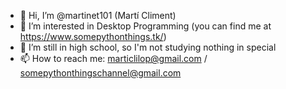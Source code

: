 - 👋 Hi, I’m @martinet101 (Martí Climent)
- 👀 I’m interested in Desktop Programming (you can find me at https://www.somepythonthings.tk/)
- 🌱 I’m still in high school, so I'm not studying nothing in special
- 📫 How to reach me: marticlilop@gmail.com / somepythonthingschannel@gmail.com

<!---
martinet101/martinet101 is a ✨ special ✨ repository because its `README.md` (this file) appears on your GitHub profile.
You can click the Preview link to take a look at your changes.
--->
